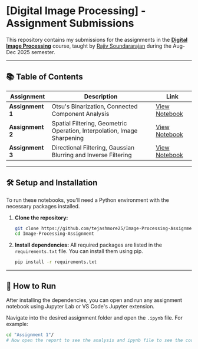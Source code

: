 # [Digital Image Processing] - Assignment Submissions

This repository contains my submissions for the assignments in the [**Digital Image Processing**](https://ece.iisc.ac.in/~rajivs/#/teaching/dip) course, taught by [Rajiv Soundararajan](https://ece.iisc.ac.in/rajiv-soundararajan/) during the Aug-Dec 2025 semester.

---

## 📚 Table of Contents

| Assignment          | Description                                    | Link                                                      |
| ------------------------- | ---------------------------------------------- | --------------------------------------------------------- |
| **Assignment 1** | Otsu's Binarization, Connected Component Analysis     | [View Notebook](./Assignment%201/DIP_Assignment_1.ipynb)      |
| **Assignment 2** |Spatial Filtering, Geometric Operation, Interpolation, Image Sharpening | [View Notebook](./Assignment%202/DIP_Assignment_2.ipynb)      |
| **Assignment 3** |Directional Filtering, Gaussian Blurring and Inverse Filtering | [View Notebook](./Assignment%203/DIP_Assignment_3.ipynb)      |
---

## 🛠️ Setup and Installation

To run these notebooks, you'll need a Python environment with the necessary packages installed.

1.  **Clone the repository:**
    ```bash
    git clone https://github.com/tejashmore25/Image-Processing-Assignment.git
    cd Image-Processing-Assignment
    ```

2.  **Install dependencies:** All required packages are listed in the `requirements.txt` file. You can install them using pip.
    ```bash
    pip install -r requirements.txt
    ```

---

## 🚀 How to Run

After installing the dependencies, you can open and run any assignment notebook using Jupyter Lab or VS Code's Jupyter extension.

Navigate into the desired assignment folder and open the `.ipynb` file. 
For example:
```bash
cd "Assignment 1"/
# Now open the report to see the analysis and ipynb file to see the code
```